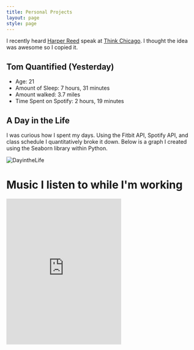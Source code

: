 ```yaml
---
title: Personal Projects
layout: page
style: page
---
```



I recently heard [Harper Reed](http://harperreed.com/#/) speak at [Think Chicago](http://www.thinkchicago.net). I thought the idea was awesome so I copied it. 

## Tom Quantified (Yesterday)
* Age: 21
* Amount of Sleep: 7 hours, 31 minutes
* Amount walked: 3.7 miles 
* Time Spent on Spotify: 2 hours, 19 minutes


## A Day in the Life

 I was curious how I spent my days. Using the Fitbit API, Spotify API, and class schedule I quantitatively broke it down. Below is a graph I created using the Seaborn library within Python.  

<img src="../../public/img/Unknown.png" alt="DayintheLife" >

<!-- # Google Analytics
```html
<body>
  <div id="chart_div">
    <script type="text/javascript" src="https://www.google.com/jsapi"></script>
    <script type="text/javascript">

      // Load the Visualization API and the piechart package.
      google.load('visualization', '1.0', {'packages':['corechart']});

      // Set a callback to run when the Google Visualization API is loaded.
      google.setOnLoadCallback(drawChart);

      // Callback that creates and populates a data table,
      // instantiates the pie chart, passes in the data and
      // draws it.
      function drawChart() {

        // Create the data table.
        var data = new google.visualization.DataTable();
        data.addColumn('string', 'User Type');
        data.addColumn('number', 'Sessions');
        data.addRows([
          ['New Visitor', 369],
          ['Returning Visitor', 64]
        ]);

        // Set chart options
        var options = {'title':'How Many People Have Seen My Site?',
                       'width':400,
                       'height':300};

        // Instantiate and draw our chart, passing in some options.
        var chart = new google.visualization.PieChart(document.getElementById('chart_div'));
        chart.draw(data, options);
      }
    </script>
</div>
</body>
``` -->

# Music I listen to while I'm working

<div class="row" id="spotify"> 
	<p>
<iframe src="https://embed.spotify.com/?uri=spotify:track:2mP19NOAs1eNi9o6K8ngwt" 
width="300" height="380" frameborder="0" allowtransparency="true"></iframe>
	</p>
</div>